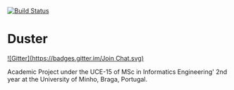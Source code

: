 [![Build Status](https://travis-ci.org/afvieira/duster.svg?branch=development)](https://travis-ci.org/afvieira/duster)

Duster
========
[![Gitter](https://badges.gitter.im/Join Chat.svg)](https://gitter.im/afvieira/Duster?utm_source=badge&utm_medium=badge&utm_campaign=pr-badge&utm_content=badge)

  Academic Project under the UCE-15 of MSc in Informatics Engineering' 2nd year at the University of Minho, Braga, Portugal.
